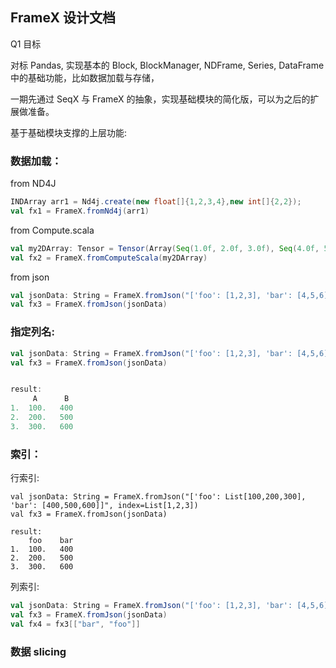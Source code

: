 ## FrameX 设计文档

Q1 目标

对标 Pandas, 实现基本的 Block, BlockManager, NDFrame, Series, DataFrame 中的基础功能，比如数据加载与存储，

一期先通过 SeqX 与 FrameX 的抽象，实现基础模块的简化版，可以为之后的扩展做准备。

基于基础模块支撑的上层功能: 

### 数据加载：

from ND4J

```scala
INDArray arr1 = Nd4j.create(new float[]{1,2,3,4},new int[]{2,2});
val fx1 = FrameX.fromNd4j(arr1)

```

from Compute.scala

```scala
val my2DArray: Tensor = Tensor(Array(Seq(1.0f, 2.0f, 3.0f), Seq(4.0f, 5.0f, 6.0f)))
val fx2 = FrameX.fromComputeScala(my2DArray)
```

from json

```scala
val jsonData: String = FrameX.fromJson("['foo': [1,2,3], 'bar': [4,5,6]]")
val fx3 = FrameX.fromJson(jsonData)
```

### 指定列名:

```scala
val jsonData: String = FrameX.fromJson("['foo': [1,2,3], 'bar': [4,5,6]]", columns=["A", "B"])
val fx3 = FrameX.fromJson(jsonData)


result:
	 A      B
1.  100.   400
2.  200.   500
3.  300.   600
```

### 索引：

行索引:

```
val jsonData: String = FrameX.fromJson("['foo': List[100,200,300], 'bar': [400,500,600]]", index=List[1,2,3])
val fx3 = FrameX.fromJson(jsonData)

result:
	foo    bar
1.  100.   400
2.  200.   500
3.  300.   600
```



列索引:

```scala
val jsonData: String = FrameX.fromJson("['foo': [1,2,3], 'bar': [4,5,6]]")
val fx3 = FrameX.fromJson(jsonData)
val fx4 = fx3[["bar", "foo"]]
```

### 数据 slicing

```

```

